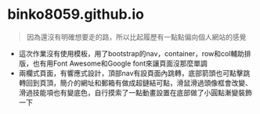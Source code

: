 # binko8059.github.io

> 因為還沒有明確想要走的路，所以比起履歷有一點點偏向個人網站的感覺

- 這次作業沒有使用模板，用了bootstrap的nav，container，row和col輔助排版，也有用Font Awesome和Google font來讓頁面沒那麼單調
- 兩欄式頁面，有響應式設計，頂部nav有設頁面內跳轉，底部箭頭也可點擊跳轉回到頁頂，簡介的網址和郵箱有做成超鏈結可點，滑鼠滑過頭像框會改變、滑過技能項也有變底色，自行摸索了一點動畫設置在底部做了小圓點漸變裝飾一下
